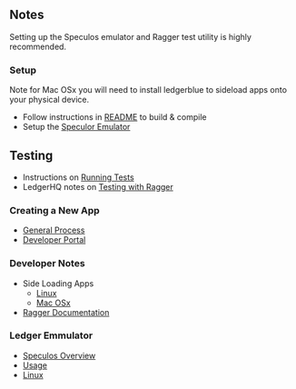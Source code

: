 ## Notes

Setting up the Speculos emulator and Ragger test utility is highly recommended.

### Setup
Note for Mac OSx you will need to install ledgerblue to sideload apps onto your physical device.
   - Follow instructions in [README](../README.md) to build & compile
   - Setup the [Speculor Emulator](./speculos-emulator-setup.md)

## Testing
   - Instructions on [Running Tests](./running-tests.md)
   - LedgerHQ notes on [Testing with Ragger](../tests/functional/usage.md)

### Creating a New App
   - [General Process](https://developers.ledger.com/docs/coin/general-process/)
   - [Developer Portal](https://developers.ledger.com/)

### Developer Notes
   - Side Loading Apps
      - [Linux](https://developers.ledger.com/docs/embedded-app/load-linux/)
      - [Mac OSx](https://developers.ledger.com/docs/embedded-app/load-mac/)
   - [Ragger Documentation](https://ledgerhq.github.io/ragger/)


### Ledger Emmulator
   - [Speculos Overview](https://developers.ledger.com/docs/speculos/introduction/)
   - [Usage](https://developers.ledger.com/docs/speculos/user/usage/)
   - [Linux](https://developers.ledger.com/docs/speculos/installation/build/)
